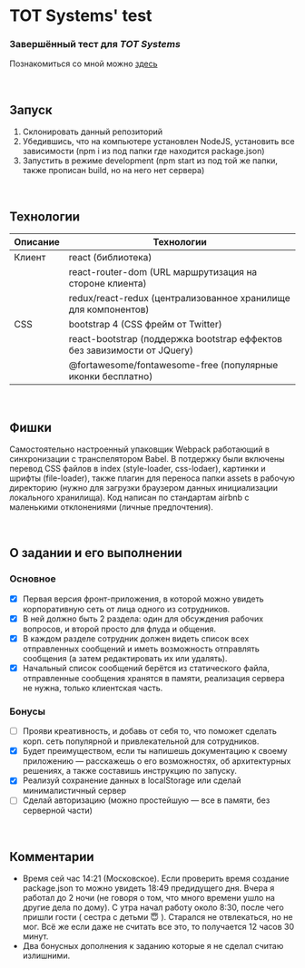 # TOT Systems' test
### Завершённый тест для _TOT Systems_ ###

Познакомиться со мной можно [здесь](http://arthur-grigoryan.ga)

<br />

## Запуск ##

1. Склонировать данный репозиторий
1. Убедившись, что на компьютере установлен NodeJS, установить все зависимости (npm i из под папки где находится package.json)
1. Запустить в режиме development (npm start из под той же папки, также прописан build, но на него нет сервера)

<br />

## Технологии ##

Описание | Технологии
-------- | ----------
Клиент   | react (библиотека)
|| react-router-dom (URL маршрутизация на стороне клиента)
|| redux/react-redux (централизованное хранилище для компонентов)
СSS      | bootstrap 4 (CSS фрейм от Twitter)
|| react-bootstrap (поддержка bootstrap еффектов без завизимости от JQuery)
|| @fortawesome/fontawesome-free (популярные иконки бесплатно)

<br />

## Фишки ##

Самостоятельно настроенный упаковщик Webpack работающий в синхронизации с транспелятором Babel. В потдержку были включены перевод CSS файлов в index (style-loader, css-lodaer), картинки и шрифты (file-loader), также плагин для переноса папки assets в рабочую директорию (нужно для загрузки браузером данных инициализации локального хранилища). Код написан по стандартам airbnb с маленькими отклонениями (личные предпочтения).

<br />

## О задании и его выполнении ##

### Основное ###
- [x] Первая версия фронт-приложения, в которой можно увидеть корпоративную сеть от лица одного из сотрудников.
- [x] В ней должно быть 2 раздела: один для обсуждения рабочих вопросов, и второй просто для флуда и общения.
- [x] В каждом разделе сотрудник должен видеть список всех отправленных сообщений и иметь возможность отправлять сообщения (а затем редактировать их или удалять).
- [x] Начальный список сообщений берётся из статического файла, отправленные сообщения хранятся в памяти, реализация сервера не нужна, только клиентская часть.

### Бонусы ###
- [ ] Прояви креативность, и добавь от себя то, что поможет сделать корп. сеть популярной и привлекательной для сотрудников.
- [x] Будет преимуществом, если ты напишешь документацию к своему приложению — расскажешь о его возможностях, об архитектурных решениях, а также составишь инструкцию по запуску.
- [x] Реализуй сохранение данных в localStorage или сделай минималистичный сервер
- [ ] Сделай авторизацию (можно простейшую — все в памяти, без серверной части)

<br />

## Комментарии ##

* Время сей час 14:21 (Московское). Если проверить время создание package.json то можно увидеть 18:49 предидущего дня. Вчера я работал до 2 ночи (не говоря о том, что много времени ушло на другие дела по дому). С утра начал работу около 8:30, после чего пришли гости ( сестра с детьми 😇 ). Старался не отвлекаться, но не мог. Всё же если даже не считать все это, то получается 12 часов 30 минут.
* Два бонусных дополнения к заданию которые я не сделал считаю излишними. 
